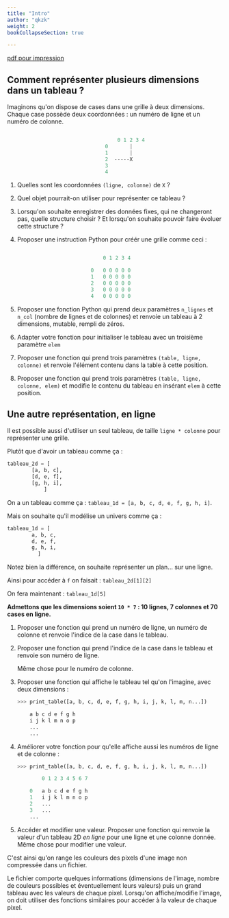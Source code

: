 ```yaml
---
title: "Intro"
author: "qkzk"
weight: 2
bookCollapseSection: true

---
```


[pdf pour impression](./td_intro_2D.pdf)

## Comment représenter plusieurs dimensions dans un tableau ?

Imaginons qu'on dispose de cases dans une grille à deux dimensions.
Chaque case possède deux coordonnées : un numéro de ligne et un numéro de colonne.


```python

                                    0 1 2 3 4 
                                0       |
                                1       |
                                2  -----X 
                                3
                                4

```

1. Quelles sont les coordonnées `(ligne, colonne)` de `X` ?
2. Quel objet pourrait-on utiliser pour représenter ce tableau ?
3. Lorsqu'on souhaite enregistrer des données fixes, qui ne changeront pas, quelle structure
    choisir ? Et lorsqu'on souhaite pouvoir faire évoluer cette structure ?
4. Proposer une instruction Python pour créér une grille comme ceci :

    
    ```python

                                0 1 2 3 4 

                            0   0 0 0 0 0
                            1   0 0 0 0 0
                            2   0 0 0 0 0
                            3   0 0 0 0 0
                            4   0 0 0 0 0

    ```
5. Proposer une fonction Python qui prend deux paramètres `n_lignes` et `n_col` (nombre de lignes
    et de colonnes) et renvoie un tableau à 2 dimensions, mutable, rempli de zéros.
6. Adapter votre fonction pour initialiser le tableau avec un troisième paramètre `elem`
7. Proposer une fonction qui prend trois paramètres `(table, ligne, colonne)` et renvoie l'élément
    contenu dans la table à cette position.
8. Proposer une fonction qui prend trois paramètres `(table, ligne, colonne, elem)` et modifie
    le contenu du tableau en insérant `elem` à cette position.


## Une autre représentation, en ligne

Il est possible aussi d'utiliser un seul tableau, de taille `ligne * colonne` pour représenter
une grille. 

Plutôt que d'avoir un tableau comme ça :

```python
tableau_2d = [
        [a, b, c],
        [d, e, f],
        [g, h, i],
            ]
```

On a un tableau comme ça : `tableau_1d = [a, b, c, d, e, f, g, h, i]`.

Mais on souhaite qu'il modélise un univers comme ça :

```python
tableau_1d = [
        a, b, c,
        d, e, f,
        g, h, i,
          ]
```
Notez bien la différence, on souhaite représenter un plan... sur une ligne.

Ainsi pour accéder à `f` on faisait : `tableau_2d[1][2]`

On fera maintenant : `tableau_1d[5]`


**Admettons que les dimensions soient `10 * 7` : 10 lignes, 7 colonnes et 70 cases en ligne.**

1. Proposer une fonction qui prend un numéro de ligne, un numéro de colonne
    et renvoie l'indice de la case dans le tableau.
2. Proposer une fonction qui prend l'indice de la case dans le tableau
    et renvoie son numéro de ligne.

    Même chose pour le numéro de colonne.
3. Proposer une fonction qui affiche le tableau tel qu'on l'imagine, avec deux 
    dimensions :

    ```python
    >>> print_table([a, b, c, d, e, f, g, h, i, j, k, l, m, n...])

        a b c d e f g h
        i j k l m n o p
        ...
        ...

    ```
4. Améliorer votre fonction pour qu'elle affiche aussi les numéros de ligne
    et de colonne :


    ```python
    >>> print_table([a, b, c, d, e, f, g, h, i, j, k, l, m, n...])

            0 1 2 3 4 5 6 7

        0   a b c d e f g h
        1   i j k l m n o p
        2   ...
        3   ...
        ...

    ```
5. Accéder et modifier une valeur. Proposer une fonction qui renvoie
    la valeur d'un tableau 2D _en ligne_ pour une ligne et une colonne
    donnée. Même chose pour modifier une valeur.

C'est ainsi qu'on range les couleurs des pixels d'une image non compressée dans un fichier.

Le fichier comporte quelques informations (dimensions de l'image, nombre de couleurs
possibles et éventuellement leurs valeurs) puis un grand tableau avec les 
valeurs de chaque pixel. Lorsqu'on affiche/modifie l'image, on doit utiliser des fonctions
similaires pour accéder à la valeur de chaque pixel.
